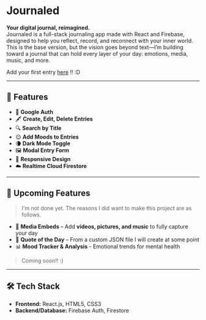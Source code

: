 # Journaled

**Your digital journal, reimagined.**  
Journaled is a full-stack journaling app made with React and Firebase, designed to help you reflect, record, and reconnect with your inner world.
This is the base version, but the vision goes beyond text—I’m building toward a journal that can hold every layer of your day: emotions, media, music, and more.

Add your first entry [here]() !! :D

---

## 🚀 Features

- 🔐 **Google Auth** 
- 🖋️ **Create, Edit, Delete Entries** 
- 🔍 **Search by Title** 
- 😌 **Add Moods to Entries** 
- 🌘 **Dark Mode Toggle** 
- 🖼️ **Modal Entry Form** 
- 📱 **Responsive Design** 
- ☁️ **Realtime Cloud Firestore** 

---

## 🌱 Upcoming Features

> I'm not done yet. The reasons I did want to make this project are as follows. 

- 🎵 **Media Embeds** – Add **videos, pictures, and music** to fully capture your day
- 📜 **Quote of the Day** – From a custom JSON file I will create at some point
- 📊 **Mood Tracker & Analysis** - Emotional trends for mental health 

> Coming soon!! :) 

---

## 🛠 Tech Stack

- **Frontend:** React.js, HTML5, CSS3
- **Backend/Database:** Firebase Auth, Firestore





